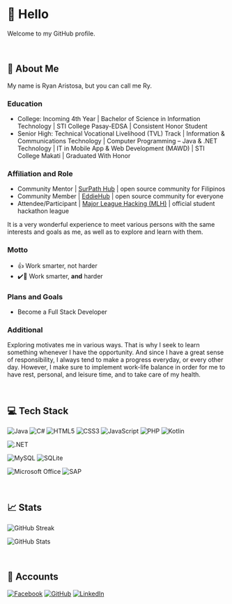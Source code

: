 # 👋 Hello

Welcome to my GitHub profile.

<br>

## 📙 About Me

My name is Ryan Aristosa, but you can call me Ry.

### Education

- College: Incoming 4th Year | Bachelor of Science in Information Technology | STI College Pasay-EDSA | Consistent Honor Student
- Senior High: Technical Vocational Livelihood (TVL) Track | Information & Communications Technology | Computer Programming – Java & .NET Technology | IT in Mobile App & Web Development (MAWD) | STI College Makati | Graduated With Honor

### Affiliation and Role

- Community Mentor | <a href="https://github.com/SurPathHub">SurPath Hub</a> | open source community for Filipinos
- Community Member | <a href="https://github.com/EddieHubCommunity">EddieHub</a> | open source community for everyone
- Attendee/Participant | <a href="https://mlh.io/">Major League Hacking (MLH)</a> | official student hackathon league

It is a very wonderful experience to meet various persons with the same interests and goals as me, as well as to explore and learn with them.

### Motto

- 👍 Work smarter, not harder
- ✔️💯 Work smarter, **and** harder

### Plans and Goals

- Become a Full Stack Developer

### Additional

Exploring motivates me in various ways. That is why I seek to learn something whenever I have the opportunity. And since I have a great sense of responsibility, I always tend to make a progress everyday, or every other day. However, I make sure to implement work-life balance in order for me to have rest, personal, and leisure time, and to take care of my health.

<br>

## 💻 Tech Stack

![Java](https://img.shields.io/badge/java-007396?style=for-the-badge&logo=java&logoColor=white)
![C#](https://img.shields.io/badge/c_sharp-239120?style=for-the-badge&logo=csharp&logoColor=white)
![HTML5](https://img.shields.io/badge/html5-E34F26?style=for-the-badge&logo=html5&logoColor=white)
![CSS3](https://img.shields.io/badge/css3-1572B6?style=for-the-badge&logo=css3&logoColor=white)
![JavaScript](https://img.shields.io/badge/javascript-F7DF1E?style=for-the-badge&logo=javascript&logoColor=black)
![PHP](https://img.shields.io/badge/php-777BB4?style=for-the-badge&logo=php&logoColor=white)
![Kotlin](https://img.shields.io/badge/kotlin-0095D5?style=for-the-badge&logo=kotlin&logoColor=white)

![.NET](https://img.shields.io/badge/.net-512BD4?style=for-the-badge&logo=dotnet&logoColor=white)

![MySQL](https://img.shields.io/badge/mysql-4479A1?style=for-the-badge&logo=mysql&logoColor=white)
![SQLite](https://img.shields.io/badge/sqlite-003B57?style=for-the-badge&logo=sqlite&logoColor=white)

![Microsoft Office](https://img.shields.io/badge/microsoft_office-D83B01?style=for-the-badge&logo=microsoftoffice&logoColor=white)
![SAP](https://img.shields.io/badge/sap-0FAAFF?style=for-the-badge&logo=sap&logoColor=white)

<br>

## 📈 Stats

![GitHub Streak](https://github-readme-streak-stats.herokuapp.com/?user=rynrsts)

![GitHub Stats](https://github-readme-stats.vercel.app/api?username=rynrsts)

<!--![](https://github-readme-stats.vercel.app/api/top-langs/?username=rynrsts)-->

<br>

## 📱 Accounts

[![Facebook](https://img.shields.io/badge/facebook-1877F2?style=for-the-badge&logo=facebook&logoColor=white)](https://web.facebook.com/rynrsts)
[![GitHub](https://img.shields.io/badge/github-181717?style=for-the-badge&logo=github&logoColor=white)](https://github.com/rynrsts)
[![LinkedIn](https://img.shields.io/badge/linkedin-0A66C2?style=for-the-badge&logo=linkedin&logoColor=white)](https://www.linkedin.com/in/ryan-aristosa-a5a869216)
